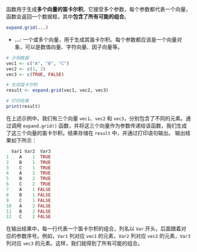 函数用于生成**多个向量的笛卡尔积**。它接受多个参数，每个参数都代表一个向量，函数会返回一个数据框，其中**包含了所有可能的组合**。
```R
expand.grid(...)
```
- **...**: 一个或多个向量，用于生成其笛卡尔积。每个参数都应该是一个向量对象，可以是数值向量、字符向量、因子向量等。
```R
# 示例数据
vec1 <- c("A", "B", "C")
vec2 <- c(1, 2)
vec3 <- c(TRUE, FALSE)

# 生成笛卡尔积
result <- expand.grid(vec1, vec2, vec3)

# 打印结果
print(result)
```

在上述示例中，我们有三个向量 `vec1`、`vec2` 和 `vec3`，分别包含了不同的元素。通过调用 `expand.grid()` 函数，并将这三个向量作为参数传递给该函数，我们生成了这三个向量的笛卡尔积。结果存储在 `result` 中，并通过打印语句输出。
输出结果如下所示：
```R
  Var1 Var2  Var3
1    A    1  TRUE
2    B    1  TRUE
3    C    1  TRUE
4    A    2  TRUE
5    B    2  TRUE
6    C    2  TRUE
7    A    1 FALSE
8    B    1 FALSE
9    C    1 FALSE
10   A    2 FALSE
11   B    2 FALSE
12   C    2 FALSE
```

在输出结果中，每一行代表一个笛卡尔积的组合，列名以 `Var` 开头，后面跟着对应的参数序号。例如，`Var1` 列对应 `vec1` 的元素，`Var2` 列对应 `vec2` 的元素，`Var3` 列对应 `vec3` 的元素。这样，我们就得到了所有可能的组合。